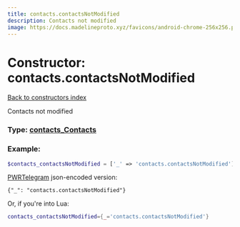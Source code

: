 ```yaml
---
title: contacts.contactsNotModified
description: Contacts not modified
image: https://docs.madelineproto.xyz/favicons/android-chrome-256x256.png
---
```

# Constructor: contacts.contactsNotModified  
[Back to constructors index](index.md)



Contacts not modified




### Type: [contacts\_Contacts](../types/contacts_Contacts.md)


### Example:

```php
$contacts_contactsNotModified = ['_' => 'contacts.contactsNotModified'];
```  

[PWRTelegram](https://pwrtelegram.xyz) json-encoded version:

```
{"_": "contacts.contactsNotModified"}
```


Or, if you're into Lua:

```lua
contacts_contactsNotModified={_='contacts.contactsNotModified'}

```


